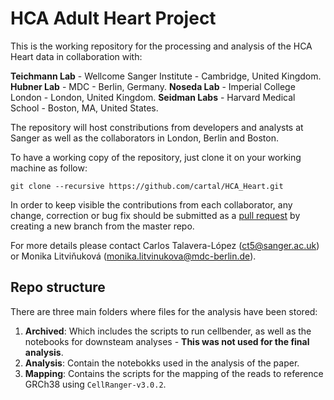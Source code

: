 # HCA Adult Heart Project


This is the working repository for the processing and analysis of the HCA Heart data in collaboration with:

**Teichmann Lab** - Wellcome Sanger Institute - Cambridge, United Kingdom.
**Hubner Lab** - MDC - Berlin, Germany.
**Noseda Lab** - Imperial College London - London, United Kingdom.
**Seidman Labs** - Harvard Medical School - Boston, MA, United States. 

The repository will host constributions from developers and analysts at Sanger as well as the collaborators in London, Berlin and Boston. 

To have a working copy of the repository, just clone it on your working machine as follow:

```
git clone --recursive https://github.com/cartal/HCA_Heart.git
```

In order to keep visible the contributions from each collaborator, any change, correction or bug fix should be submitted as 
a [pull request](https://help.github.com/en/github/collaborating-with-issues-and-pull-requests/about-pull-requests) by creating a new branch from the master repo.

For more details please contact Carlos Talavera-López (ct5@sanger.ac.uk) or Monika Litviňuková (monika.litvinukova@mdc-berlin.de). 

## Repo structure

There are three main folders where files for the analysis have been stored:

1. **Archived**: Which includes the scripts to run cellbender, as well as the notebooks for downsteam analyses - **This was not used for the final analysis**.
2. **Analysis**: Contain the notebokks used in the analysis of the paper.
3. **Mapping**: Contains the scripts for the mapping of the reads to reference GRCh38 using `CellRanger-v3.0.2`. 

